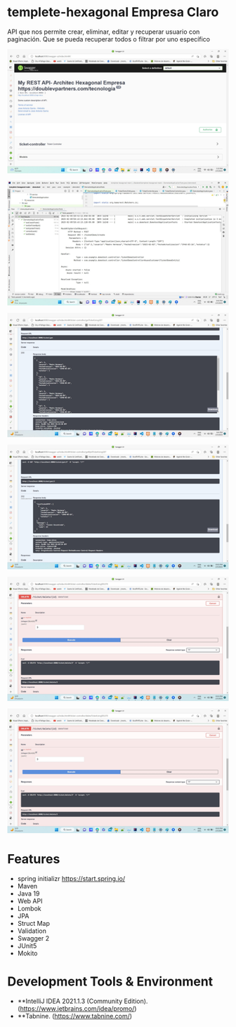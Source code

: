 # templete-hexagonal Empresa Claro
API que nos permite crear, eliminar, editar y recuperar usuario con
paginación. Que se pueda recuperar todos o filtrar por uno específico



![userrolemembership1](https://github.com/choquidownn25/Empresa-Double-V-Parther/blob/main/Backend/templete-hexagonal-main/img/Muestra%20rest.jpg)

![userrolemembership2](https://github.com/choquidownn25/Empresa-Double-V-Parther/blob/main/Backend/templete-hexagonal-main/img/Test.jpg)

![userrolemembership3](https://github.com/choquidownn25/Empresa-Double-V-Parther/blob/main/Backend/templete-hexagonal-main/img/List%20Ticket.jpg)

![userrolemembership4](https://github.com/choquidownn25/Empresa-Double-V-Parther/blob/main/Backend/templete-hexagonal-main/img/Get%20by%2001.jpg)

![userrolemembership5](https://github.com/choquidownn25/Empresa-Double-V-Parther/blob/main/Backend/templete-hexagonal-main/img/Remote.jpg)

![userrolemembership6](https://github.com/choquidownn25/Empresa-Double-V-Parther/blob/main/Backend/templete-hexagonal-main/img/Remote.jpg)

# Features

- spring initializr https://start.spring.io/
- Maven
- Java 19
- Web API 
- Lombok
- JPA
- Struct Map
- Validation
- Swagger 2
- JUnit5
- Mokito


# Development Tools & Environment

- **IntelliJ IDEA 2021.1.3 (Community Edition). (https://www.jetbrains.com/idea/promo/)
- **Tabnine. (https://www.tabnine.com/)